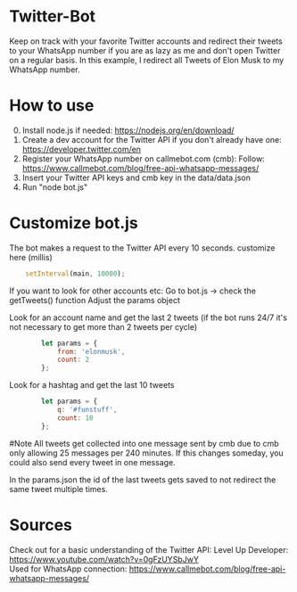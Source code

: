 # Twitter-Bot
Keep on track with your favorite Twitter accounts and redirect their tweets to your WhatsApp number if you are as lazy as me and don't open Twitter on a regular basis.
In this example, I redirect all Tweets of Elon Musk to my WhatsApp number.

# How to use
0. Install node.js if needed: https://nodejs.org/en/download/
1. Create a dev account for the Twitter API if you don't already have one: https://developer.twitter.com/en 
2. Register your WhatsApp number on callmebot.com (cmb): Follow: https://www.callmebot.com/blog/free-api-whatsapp-messages/
3. Insert your Twitter API keys and cmb key in the data/data.json
4. Run "node bot.js"

# Customize bot.js
The bot makes a request to the Twitter API every 10 seconds.
customize here (millis) 
```javascript
    setInterval(main, 10000);
```

If you want to look for other accounts etc:
Go to bot.js -> check the getTweets() function
Adjust the params object

Look for an account name and get the last 2 tweets (if the bot runs 24/7 it's not necessary to get more than 2 tweets per cycle)

```javascript
        let params = {
            from: 'elonmusk',
            count: 2
        };
```

Look for a hashtag and get the last 10 tweets

```javascript
        let params = {
            q: '#funstuff',
            count: 10
        };
```

#Note
All tweets get collected into one message sent by cmb due to cmb only allowing 25 messages per 240 minutes.
If this changes someday, you could also send every tweet in one message.

In the params.json the id of the last tweets gets saved to not redirect the same tweet multiple times.

# Sources
Check out for a basic understanding of the Twitter API: Level Up Developer: https://www.youtube.com/watch?v=0gFzUYSbJwY <br>
Used for WhatsApp connection: https://www.callmebot.com/blog/free-api-whatsapp-messages/
